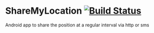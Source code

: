 ShareMyLocation  [![Build Status](https://travis-ci.org/mbernasocchi/ShareMyLocation.svg?branch=master)](https://travis-ci.org/mbernasocchi/ShareMyLocation)
===============

Android app to share the position at a regular interval via http or sms
